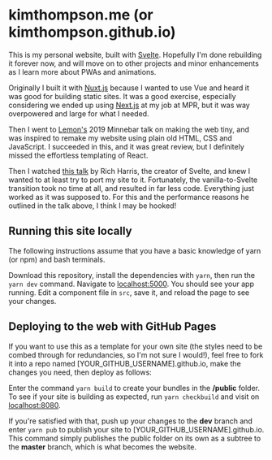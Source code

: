 # kimthompson.me (or kimthompson.github.io) 

This is my personal website, built with [Svelte](https://svelte.dev/). Hopefully I'm done rebuilding it forever now, and will move on to other projects and minor enhancements as I learn more about PWAs and animations.

Originally I built it with [Nuxt.js](https://nuxtjs.org) because I wanted to use Vue and heard it was good for building static sites. It was a good exercise, especially considering we ended up using [Next.js](https://nextjs.org) at my job at MPR, but it was way overpowered and large for what I needed.

Then I went to [Lemon's](https://ahoylemon.xyz) 2019 Minnebar talk on making the web tiny, and was inspired to remake my website using plain old HTML, CSS and JavaScript. I succeeded in this, and it was great review, but I definitely missed the effortless templating of React.

Then I watched [this talk](https://www.youtube.com/watch?v=AdNJ3fydeao) by Rich Harris, the creator of Svelte, and knew I wanted to at least try to port my site to it. Fortunately, the vanilla-to-Svelte transition took no time at all, and resulted in far less code. Everything just worked as it was supposed to. For this and the performance reasons he outlined in the talk above, I think I may be hooked!

## Running this site locally

The following instructions assume that you have a basic knowledge of yarn (or npm) and bash terminals.

Download this repository, install the dependencies with `yarn`, then run the `yarn dev` command. Navigate to [localhost:5000](http://localhost:5000). You should see your app running. Edit a component file in `src`, save it, and reload the page to see your changes.

## Deploying to the web with GitHub Pages

If you want to use this as a template for your own site (the styles need to be combed through for redundancies, so I'm not sure I would!), feel free to fork it into a repo named [YOUR_GITHUB_USERNAME].github.io, make the changes you need, then deploy as follows:

Enter the command `yarn build` to create your bundles in the **/public** folder. To see if your site is building as expected, run `yarn checkbuild` and visit on [localhost:8080](http://localhost:8080).

If you're satisfied with that, push up your changes to the **dev** branch and enter `yarn pub` to publish your site to [YOUR_GITHUB_USERNAME].github.io. This command simply publishes the public folder on its own as a subtree to the **master** branch, which is what becomes the website.
